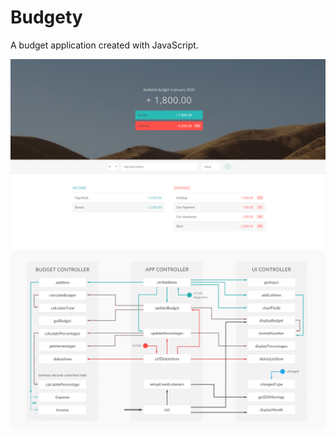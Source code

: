 # Budgety
A budget application created with JavaScript.
 
<img src="budgety.png">     

<img src="budgety-architecture.png">   
